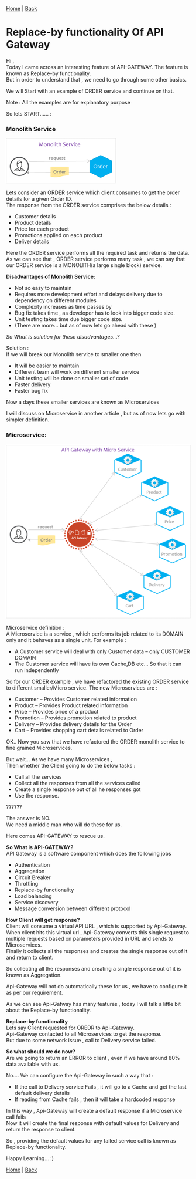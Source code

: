 [Home](https://debbiswal.github.io/Tech-BITE) \| [Back](https://debbiswal.github.io/Tech-BITE/#api-gateway)
# Replace-by functionality Of API Gateway

Hi ,  
Today I came across an interesting feature of API-GATEWAY. The feature is known as Replace-by functionality.  
But in order to understand that , we need to go through some other basics.  

We will Start with an example of ORDER service and continue on that.  

Note : All the examples are for explanatory purpose   

So lets START…… :  

### Monolith Service ###  
![Monolith Service](images/monolith.png)  

Lets consider an ORDER service which client consumes to get the order details for a given Order ID.  
The response from the ORDER service comprises the below details :  
* Customer details  
* Product details  
* Price for each product  
* Promotions applied on each product  
* Deliver details  

Here the ORDER service performs all the required task and returns the data.  
As we can see that , ORDER service performs many task , we can say that our ORDER service is a MONOLITH(a large single block) service.

**Disadvantages of Monolith Service:**  
* Not so easy to maintain  
* Requires more development effort and delays delivery due to dependency on different modules  
* Complexity increases as time passes by  
* Bug fix takes time , as developer has to look into bigger code size.  
* Unit testing takes time due bigger code size.  
* (There are more… but as of now lets go ahead with these )  


*So What is solution for these disadvantages…?*

Solution :  
If we will break our Monolith service to smaller one then  
* It will be easier to maintain  
* Different team will work on different smaller service  
* Unit testing will be done on smaller set of code  
* Faster delivery  
* Faster bug fix  

Now a days these smaller services are known as Microservices

I will discuss on Microservice in another article , but as of now lets go with simpler definition.

### Microservice: ###  
![Api Gateway](images/ApiGateway.png)  

Microservice definition :  
A Microservice is a service , which performs its job related to its DOMAIN only and it behaves as a single unit.
For example :  
* A Customer service will deal with only Customer data – only CUSTOMER DOMAIN  
* The Customer service will have its own Cache,DB etc… So that it can run independently  

So for our ORDER example , we have refactored the existing ORDER service to different smaller/Micro service.
The new Microservices are :  
* Customer – Provides Customer related information  
* Product – Provides Product related information  
* Price – Provides price of a product   
* Promotion – Provides promotion related to product  
* Delivery – Provides delivery details for the Order  
* Cart – Provides shopping cart details related to Order  

OK.. Now you saw that we have refactored the ORDER monolith service to fine grained Microservices.

But wait... As we have many Microservices ,  
Then whether the Client going to do the below tasks :  
* Call all the services   
* Collect all the responses from all the services called  
* Create a single response out of all he responses got  
* Use the response.  

??????  

The answer is NO.  
We need a middle man who will do these for us.  

Here comes API-GATEWAY to rescue us.  

**So What is API-GATEWAY?**  
API Gateway is a software component which does the following jobs  
* Authentication  
* Aggregation  
* Circuit Breaker  
* Throttling  
* Replace-by functionality  
* Load balancing  
* Service discovery  
* Message conversion between different protocol  


**How Client will get response?**  
Client will consume a virtual API URL , which is supported by Api-Gateway.  
When client hits this virtual url , Api-Gateway converts this single request to multiple requests based on parameters provided in URL and sends to Microservices.  
Finally it collects all the responses and creates the single response out of it and return to client.  

So collecting all the responses and creating a single response out of it is known as Aggregation.  

Api-Gateway will not do automatically these for us , we have to configure it as per our requirement.  


As we can see Api-Gatway has many features , today I will talk a little bit about the Replace-by functionality.  

**Replace-by functionality**  
Lets say Client requested for OREDR to Api-Gateway.  
Api-Gateway contacted to all Microservices to get the response.  
But due to some network issue , call to Delivery service failed.  

**So what should we do now?**  
Are we going to return an ERROR to client , even if we have around 80% data available with us.  

No.... We can configure the Api-Gateway in such a way that :  
* If the call to Delivery service Fails , it will go to a Cache and get the last default delivery details  
* If reading from Cache fails , then it will take a hardcoded response  

In this way , Api-Gateway will create a default response if a Microservice call fails  
Now it will create the final response with default values for Delivery and return the response to client.  

So , providing the default values for any failed service call is known as Replace-by functionality.  

Happy Learning… :)


[Home](https://debbiswal.github.io/Tech-BITE) \| [Back](https://debbiswal.github.io/Tech-BITE/#api-gateway)
